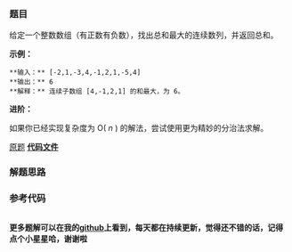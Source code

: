 ### 题目
给定一个整数数组（有正数有负数），找出总和最大的连续数列，并返回总和。

**示例：**

    
    
    **输入：** [-2,1,-3,4,-1,2,1,-5,4]
    **输出：** 6
    **解释：** 连续子数组 [4,-1,2,1] 的和最大，为 6。
    

**进阶：**

如果你已经实现复杂度为 O( _n_ ) 的解法，尝试使用更为精妙的分治法求解。

[原题](https://leetcode-cn.com/problems/contiguous-sequence-lcci/)    **[代码文件]()**


### 解题思路




### 参考代码

```go


```




**更多题解可以在我的[github](https://github.com/LZH139/leetcode_Go)上看到，每天都在持续更新，觉得还不错的话，记得点个小星星哈，谢谢啦**
